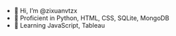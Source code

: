 - 👋 Hi, I’m @zixuanvtzx
- 👀 Proficient in Python, HTML, CSS, SQLite, MongoDB
- 🌱 Learning JavaScript, Tableau

<!---
zixuanvtzx/zixuanvtzx is a ✨ special ✨ repository because its `README.md` (this file) appears on your GitHub profile.
You can click the Preview link to take a look at your changes.
--->
